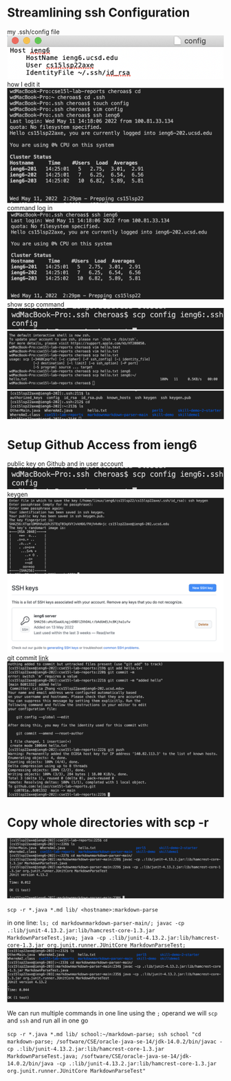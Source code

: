 # Streamlining ssh Configuration
my .ssh/config file
![image](config.png)
how I edit it
![image](editConfig.png)
command log in
![image](ieng6.png)
show scp command
![image](scp.png)
![image](output1.png)
![image](output2.png)

# Setup Github Access from ieng6
public key on Github and in user account
![image](scp.png)
keygen
![image](sshkey.png)
![image](keygit.png)
git commit
[link](https://github.com/lejiaz/cse15l-lab-reports/commit/8d01332e2c752e506d151fd240d38304ec40b924)
![image](gitcom.png)

# Copy whole directories with scp -r
![image](d.png)

`scp -r *.java *.md lib/ <hostname>:markdown-parse`

in one line:
`ls; cd markdownmarkdown-parser-main/; javac -cp .:lib/junit-4.13.2.jar:lib/hamcrest-core-1.3.jar MarkdownParseTest.java; java -cp .:lib/junit-4.13.2.jar:lib/hamcrest-core-1.3.jar org.junit.runner.JUnitCore MarkdownParseTest;`
![image](md.png)


We can run multiple commands in one line using the `;` operand we will `scp` and `ssh` and run all in one go

`scp -r *.java *.md lib/ school:~/markdown-parse; ssh school "cd markdown-parse; /software/CSE/oracle-java-se-14/jdk-14.0.2/bin/javac -cp .:lib/junit-4.13.2.jar:lib/hamcrest-core-1.3.jar MarkdownParseTest.java; /software/CSE/oracle-java-se-14/jdk-14.0.2/bin/java -cp .:lib/junit-4.13.2.jar:lib/hamcrest-core-1.3.jar org.junit.runner.JUnitCore MarkdownParseTest"`


